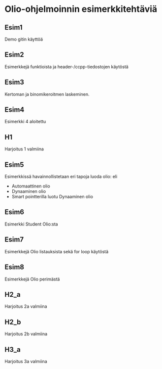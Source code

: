 # Olio-ohjelmoinnin esimerkkitehtäviä

## Esim1

Demo gitin käyttöä

## Esim2

Esimerkkejä funktioista ja header-/ccpp-tiedostojen käytöstä

## Esim3

Kertoman ja binomikeroitmen laskeminen.

## Esim4

Esimerkki 4 aloitettu

## H1

Harjoitus 1 valmiina

## Esim5

Esimerkkissä havainnollistetaan eri tapoja luoda olio: eli
<ul>
<li>Automaattinen olio</li>
<li>Dynaaminen olio</li>
<li>Smart pointterilla luotu Dynaaminen olio</li>
</ul>

## Esim6

Esimerkki Student Olio:sta

## Esim7

Esimerkkejä Olio listauksista sekä for loop käytöstä

## Esim8

Esimerkkejä Olio perimästä

## H2_a

Harjoitus 2a valmiina

## H2_b

Harjoitus 2b valmiina

## H3_a

Harjoitus 3a valmiina